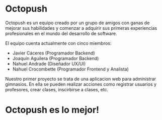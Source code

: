# Octopush

Octopush es un equipo creado por un grupo de amigos con ganas de mejorar sus habilidades y comenzar a adquirir sus primeras experiencias profesionales en el mundo del desarrollo de software.

El equipo cuenta actualmente con cinco miembros:
- Javier Cáceres (Programador Backend)
- Joaquin Aguilera (Programador Backend)
- Nahuel Andrade (Diseñador UX/UI)
- Nahuel Crocombette (Programador Frontend y Analista)

Nuestro primer proyecto se trata de una aplicacion web para administrar gimnasios. En ella se pueden realizar acciones como registrar usuarios y profesores, crear clases, inscirbirse a clases, etc.

  # Octopush es lo mejor!